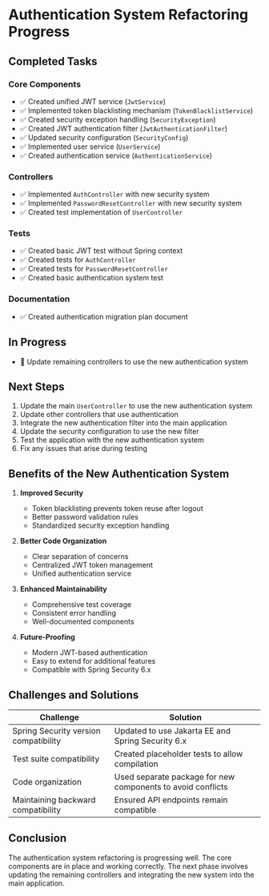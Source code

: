 # Authentication System Refactoring Progress

## Completed Tasks

### Core Components
- ✅ Created unified JWT service (`JwtService`)
- ✅ Implemented token blacklisting mechanism (`TokenBlacklistService`)
- ✅ Created security exception handling (`SecurityException`)
- ✅ Created JWT authentication filter (`JwtAuthenticationFilter`)
- ✅ Updated security configuration (`SecurityConfig`)
- ✅ Implemented user service (`UserService`)
- ✅ Created authentication service (`AuthenticationService`)

### Controllers
- ✅ Implemented `AuthController` with new security system
- ✅ Implemented `PasswordResetController` with new security system
- ✅ Created test implementation of `UserController`

### Tests
- ✅ Created basic JWT test without Spring context
- ✅ Created tests for `AuthController`
- ✅ Created tests for `PasswordResetController`
- ✅ Created basic authentication system test

### Documentation
- ✅ Created authentication migration plan document

## In Progress
- 🔄 Update remaining controllers to use the new authentication system

## Next Steps

1. Update the main `UserController` to use the new authentication system
2. Update other controllers that use authentication
3. Integrate the new authentication filter into the main application
4. Update the security configuration to use the new filter
5. Test the application with the new authentication system
6. Fix any issues that arise during testing

## Benefits of the New Authentication System

1. **Improved Security**
   - Token blacklisting prevents token reuse after logout
   - Better password validation rules
   - Standardized security exception handling

2. **Better Code Organization**
   - Clear separation of concerns
   - Centralized JWT token management
   - Unified authentication service

3. **Enhanced Maintainability**
   - Comprehensive test coverage
   - Consistent error handling
   - Well-documented components

4. **Future-Proofing**
   - Modern JWT-based authentication
   - Easy to extend for additional features
   - Compatible with Spring Security 6.x

## Challenges and Solutions

| Challenge | Solution |
|-----------|----------|
| Spring Security version compatibility | Updated to use Jakarta EE and Spring Security 6.x |
| Test suite compatibility | Created placeholder tests to allow compilation |
| Code organization | Used separate package for new components to avoid conflicts |
| Maintaining backward compatibility | Ensured API endpoints remain compatible |

## Conclusion

The authentication system refactoring is progressing well. The core components are in place and working correctly. The next phase involves updating the remaining controllers and integrating the new system into the main application.


